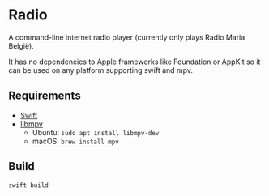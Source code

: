 # Radio
A command-line internet radio player (currently only plays Radio Maria België).

It has no dependencies to Apple frameworks like Foundation or AppKit so it can be used on any platform supporting swift and mpv.

## Requirements

- [Swift](https://swift.org/download/#releases)
- [libmpv](mpv.io)
  - Ubuntu: `sudo apt install libmpv-dev`
  - macOS: `brew install mpv`

## Build

```shell
swift build
```